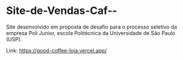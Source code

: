 # Site-de-Vendas-Caf--
Site desenvolvido em proposta de desafio para o processo seletivo da empresa Poli Junior, escola Politécnica da Universidade de São Paulo (USP). 

Link: https://good-coffee-loja.vercel.app/

